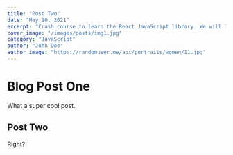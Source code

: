```yaml
---
title: "Post Two"
date: "May 10, 2021"
excerpt: "Crash course to learn the React JavaScript library. We will look at components, hooks and more"
cover_image: "/images/posts/img1.jpg"
category: "JavaScript"
author: "John Doe"
author_image: "https://randomuser.me/api/portraits/women/11.jpg"
---
```


# Blog Post One

What a super cool post.

## Post Two

Right?
